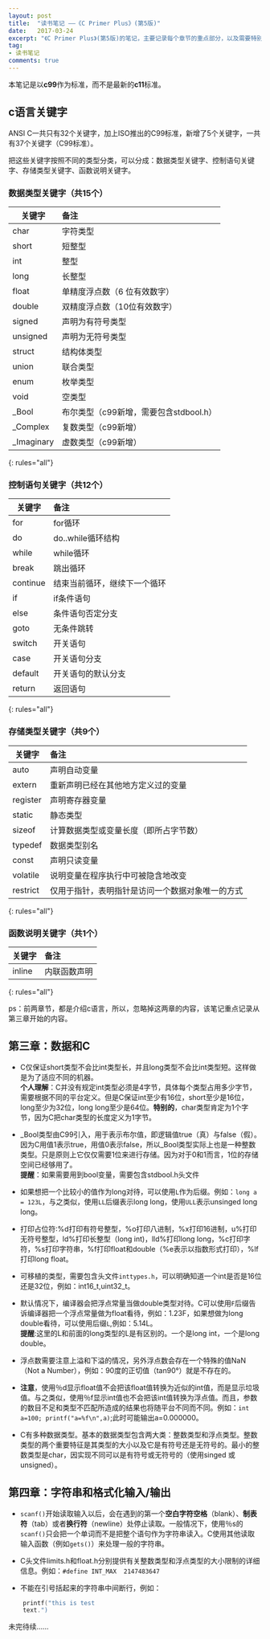 ```yaml
---
layout: post
title:  "读书笔记 ——《C Primer Plus》(第5版)"
date:   2017-03-24
excerpt: "《C Primer Plus》(第5版)的笔记，主要记录每个章节的重点部分，以及需要特别注意的细节。"
tag:
- 读书笔记
comments: true
---
```


本笔记是以**c99**作为标准，而不是最新的**c11**标准。

## c语言关键字


ANSI C一共只有32个关键字，加上ISO推出的C99标准，新增了5个关键字，一共有37个关键字（C99标准）。

把这些关键字按照不同的类型分类，可以分成：数据类型关键字、控制语句关键字、存储类型关键字、函数说明关键字。

### 数据类型关键字（共15个）

| 关键字        	   | 备注           				|
| ---------------- |:---------------------------|
| char             | 字符类型                   |
| short            | 短整型                     |
| int              | 整型                       |
| long             | 长整型                     |
| float            | 单精度浮点数（6 位有效数字） |
| double           | 双精度浮点数（10位有效数字） |
| signed           | 声明为有符号类型            |
| unsigned         | 声明为无符号类型            |
| struct           | 结构体类型                  |
| union            | 联合类型                    |
| enum             | 枚举类型                    |
| void             | 空类型                      |
| _Bool            | 布尔类型（c99新增，需要包含stdbool.h）|
| _Complex         | 复数类型（c99新增）          |
| _Imaginary       | 虚数类型（c99新增）          |
{: rules="all"}

### 控制语句关键字（共12个）

| 关键字        	   | 备注           				|
| ---------------- |:---------------------------|
| for              | for循环                    |
| do               | do..while循环结构          |
| while            | while循环                  |
| break            | 跳出循环                   |
| continue         | 结束当前循环，继续下一个循环 |
| if               | if条件语句                  |
| else             | 条件语句否定分支            |
| goto             | 无条件跳转                  |
| switch           | 开关语句                   |
| case             | 开关语句分支                |
| default          | 开关语句的默认分支          |
| return           | 返回语句                   |
{: rules="all"}

### 存储类型关键字（共9个）

| 关键字        	   | 备注           				|
| ---------------- |:---------------------------|
| auto             | 声明自动变量                |
| extern           | 重新声明已经在其他地方定义过的变量|
| register         | 声明寄存器变量              |
| static           | 静态类型                    |
| sizeof           | 计算数据类型或变量长度（即所占字节数） |
| typedef          | 数据类型别名               |
| const            | 声明只读变量            		|
| volatile         | 说明变量在程序执行中可被隐含地改变|
| restrict         | 仅用于指针，表明指针是访问一个数据对象唯一的方式|
{: rules="all"}

### 函数说明关键字（共1个）

| 关键字        	   | 备注           				|
| ---------------- |:---------------------------|
| inline           | 内联函数声明                |
{: rules="all"}

ps：前两章节，都是介绍c语言，所以，忽略掉这两章的内容，该笔记重点记录从第三章开始的内容。

## 第三章：数据和C

- C仅保证short类型不会比int类型长，并且long类型不会比int类型短。这样做是为了适应不同的机器。  
**个人理解**：C并没有规定int类型必须是4字节，具体每个类型占用多少字节，需要根据不同的平台定义。但是C保证int至少有16位，short至少是16位，long至少为32位，long long至少是64位。**特别的**，char类型肯定为1个字节，因为C把char类型的长度定义为1字节。

- _Bool类型由C99引入，用于表示布尔值，即逻辑值true（真）与false（假）。因为C用值1表示true，用值0表示false，所以_Bool类型实际上也是一种整数类型。只是原则上它仅仅需要1位来进行存储。因为对于0和1而言，1位的存储空间已经够用了。  
**提醒**：如果需要用到bool变量，需要包含stdbool.h头文件

- 如果想把一个比较小的值作为long对待，可以使用`L`作为后缀。例如：`long a = 123L`，与之类似，使用`LL`后缀表示long long，使用`ULL`表示unsinged long long。

- 打印占位符:%d打印有符号整型，%o打印八进制，%x打印16进制，u%打印无符号整型，ld%打印长整型（long int)，lld%打印long long，%c打印字符，%s打印字符串，%f打印float和double（%e表示以指数形式打印），%lf打印long float。

- 可移植的类型，需要包含头文件`inttypes.h`，可以明确知道一个int是否是16位还是32位，例如：int16_t,uint32_t。

- 默认情况下，编译器会把浮点常量当做double类型对待。C可以使用`F`后缀告诉编译器把一个浮点常量做为float看待，例如：1.23F，如果想做为long double看待，可以使用后缀`L`,例如：5.14L。  
**提醒**:这里的L和前面的long类型的L是有区别的。一个是long int，一个是long double。

- 浮点数需要注意上溢和下溢的情况，另外浮点数会存在一个特殊的值NaN（Not a Number），例如：90度的正切值（tan90°）就是不存在的。

- **注意**，使用％d显示float值不会把该float值转换为近似的int值，而是显示垃圾值。与之类似，使用％f显示int值也不会把该int值转换为浮点值。而且，参数的数目不足和类型不匹配所造成的结果也将随平台不同而不同。例如：`int a=100; printf("a=%f\n",a)`;此时可能输出a=0.000000。

- C有多种数据类型。基本的数据类型包含两大类：整数类型和浮点类型。整数类型的两个重要特征是其类型的大小以及它是有符号还是无符号的。最小的整数类型是char，因实现不同可以是有符号或无符号的（使用singed 或 unsigned）。

## 第四章：字符串和格式化输入/输出

- `scanf()`开始读取输入以后，会在遇到的第一个**空白字符空格**（blank）、**制表符**（tab）或者**换行符**（newline）处停止读取。一般情况下，使用％s的`scanf()`只会把一个单词而不是把整个语句作为字符串读入。C使用其他读取输入函数（例如`gets()`）来处理一般的字符串。

- C头文件limits.h和float.h分别提供有关整数类型和浮点类型的大小限制的详细信息。例如：`#define INT_MAX	 2147483647`

- 不能在引号括起来的字符串中间断行，例如：

```c
	printf("this is test
	text.")
```

未完待续……